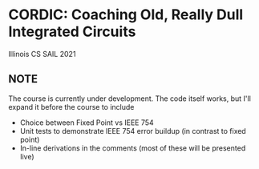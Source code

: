 # CORDIC: Coaching Old, Really Dull Integrated Circuits

Illinois CS SAIL 2021

## NOTE
The course is currently under development. The code itself works, but I'll expand it before the course to include
  - Choice between Fixed Point vs IEEE 754
  - Unit tests to demonstrate IEEE 754 error buildup (in contrast to fixed point)
  - In-line derivations in the comments (most of these will be presented live)